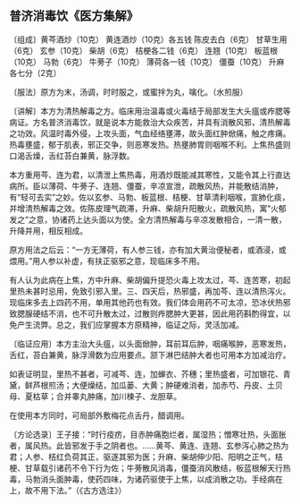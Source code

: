 ## 普济消毒饮《医方集解》

〔组成〕黄芩酒炒（10克） 黄连酒炒（10克）各五钱  陈皮去白（6克） 甘草生用（6克） 玄参（10克） 柴胡（6克） 桔梗各二钱（6克） 连翘（10克） 板蓝根（10克） 马勃（6克） 牛蒡子（10克） 薄荷各一钱（10克） 僵蚕（10克） 升麻各七分（2克）

〔服法〕原方为末，汤调，时时服之，或蜜拌为丸，噙化。（水煎服）

〔讲解〕本方为清热解毒之方。临床用治温毒或火毒结于局部发生大头瘟或痄腮等病证。方名普济消毒饮，就是说本方能救治大众疾苦，并具有消散风邪，清热解毒之功效。风温时毒外侵，上攻头面，气血经络壅滞，故头面红肿焮痛，触之疼痛。热毒壅盛，郁于肌表，邪正交争，则恶寒发热。热壅肺胃则咽喉不利。上焦热盛则口渴舌燥，舌红苔白兼黄，脉浮数。

本方重用芩、连为君，以清泄上焦热毒，用酒炒既能减其寒性，又能令其上行直达病所。臣以薄荷、牛蒡子、连翘、僵蚕，辛凉宣泄，疏散风热，并能散结消肿，有“轻可去实”之妙。佐以玄参、马勃、板蓝根、桔梗、甘草清利咽喉，宣肺化痰，并增清热解毒之效。佐陈皮理气疏滞，升麻、柴胡升阳散火，疏散风热，寓“火郁发之”之意，协诸药上达头面以为使。全方清热解毒与辛凉发散相合，一清一散，升降并用，相反相成。

原方用法之后云：“一方无薄荷，有人参三钱，亦有加大黄治便秘者，或酒浸，或煨用。”用人参以补虚，有扶正驱邪之意，现临床多不用。

有人认为此病在上焦，方中升麻、柴胡偏升提恐火毒上攻太过，芩、连苦寒，初起里热未甚时忌用，免致引邪入里。三、四天后，热邪盛，再加芩、连以清热泻火。现临床多去上四药不用，单用其他药也有效。我们体会用药不可太凉，恐冰伏热邪致腮腺硬结不消，也不可升散太过，过散则痄腮肿大更甚，因此用药斟酌得宜，以免产生流弊。总之，我们应掌握本方原精神，临证之际，灵活加减。

〔临证应用〕本方主治大头瘟，以头面焮肿，耳前耳后肿，咽痛喉肿，恶寒发热，舌红，苔白兼黄，脉浮滑数为应用要点。颔下淋巴结肿大者也可用本方加减治疗。

如表证明显，里热不甚者，可减芩、连，加蝉衣、芥穗；里热盛者，可加银花、青黛，鲜芦根煎汤；大便燥结，加瓜蒌、大黄；肿硬难消者，加赤芍、丹皮、土贝母、夏枯草；合并睾丸肿痛，加川楝子、龙胆草。

在使用本方同时，可局部外敷梅花点舌丹，醋调用。

〔方论选录〕王子接：“时行疫疠，目赤肿痛胞烂者，属湿热；憎寒壮热，头面胀者，属风热。此皆邪发于手之阴者也。……黄芩、黄连、连翘、玄参泻心肺之热为君；人参、桔红负荷其正，驱逐其邪为医；升麻、柴胡伸少阳、阳明之正气，桔梗、甘草载引诸药不令下行为佐；牛蒡散风消毒，僵蚕消风散结，板蓝根解天行热毒，马勃消头面肿毒，使药四味，为诸药驱使于上焦，以成消散之功。手经病在上，故不用下法。”（《古方选注》）
